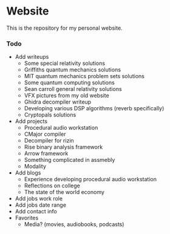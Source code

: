 # Website

This is the repository for my personal website.

### Todo
 - Add writeups
   - Some special relativity solutions
   - Griffiths quantum mechanics solutions
   - MIT quantum mechanics problem sets solutions
   - Some quantum computing solutions
   - Sean carroll general relativity solutions
   - VFX pictures from my old website
   - Ghidra decompiler writeup
   - Developing various DSP algorithms (reverb specifically)
   - Cryptopals solutions
 - Add projects
   - Procedural audio workstation
   - CMajor compiler
   - Decompiler for rizin
   - Rise binary analysis framework
   - Arrow framework
   - Something complicated in assmebly
   - Modality
 - Add blogs
   - Experience developing procedural audio workstation
   - Reflections on college
   - The state of the world economy
 - Add jobs work role
 - Add jobs date range
 - Add contact info
 - Favorites
   - Media? (movies, audiobooks, podcasts)

